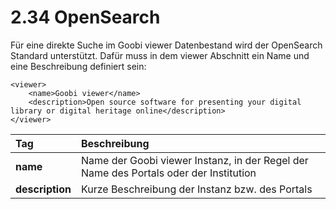 # 2.34 OpenSearch

Für eine direkte Suche im Goobi viewer Datenbestand wird der OpenSearch Standard unterstützt. Dafür muss in dem viewer Abschnitt ein Name und eine Beschreibung definiert sein:

```markup
<viewer>
    <name>Goobi viewer</name>
    <description>Open source software for presenting your digital library or digital heritage online</description>
</viewer>
```

| Tag | Beschreibung |
| :--- | :--- |
| **name** | Name der Goobi viewer Instanz, in der Regel der Name des Portals oder der Institution |
| **description** | Kurze Beschreibung der Instanz bzw. des Portals |

